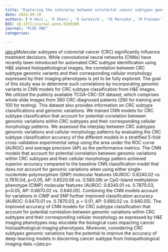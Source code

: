 ```yaml
---
title: "Exploring the interplay between colorectal cancer subtypes genomic variants and cellular morphology: a deep-learning approach"
date: 2024-09-10
authors: ['H Hezi', 'D Shats', 'D Gurevich', 'YE Maruvka', 'M Freiman']
DOI: 10.1371/journal.pone.0309380
journal: "PLOS ONE"
categories: 

---
```

<jats:p>Molecular subtypes of colorectal cancer (CRC) significantly influence treatment decisions. While convolutional neural networks (CNNs) have recently been introduced for automated CRC subtype identification using H&amp;E stained histopathological images, the correlation between CRC subtype genomic variants and their corresponding cellular morphology expressed by their imaging phenotypes is yet to be fully explored. The goal of this study was to determine such correlations by incorporating genomic variants in CNN models for CRC subtype classification from H&amp;E images. We utilized the publicly available TCGA-CRC-DX dataset, which comprises whole slide images from 360 CRC-diagnosed patients (260 for training and 100 for testing). This dataset also provides information on CRC subtype classifications and genomic variations. We trained CNN models for CRC subtype classification that account for potential correlation between genomic variations within CRC subtypes and their corresponding cellular morphology patterns. We assessed the interplay between CRC subtypes genomic variations and cellular morphology patterns by evaluating the CRC subtype classification accuracy of the different models in a stratified 5-fold cross-validation experimental setup using the area under the ROC curve (AUROC) and average precision (AP) as the performance metrics. The CNN models that account for potential correlation between genomic variations within CRC subtypes and their cellular morphology pattern achieved superior accuracy compared to the baseline CNN classification model that does not account for genomic variations when using either single-nucleotide-polymorphism (SNP) molecular features (AUROC: 0.8240.02 vs. 0.7610.04, p&lt;0.05, AP: 0.6520.06 vs. 0.580.08) or CpG-Island methylation phenotype (CIMP) molecular features (AUROC: 0.8340.01 vs. 0.7870.03, p&lt;0.05, AP: 0.6870.02 vs. 0.640.05). Combining the CNN models account for variations in CIMP and SNP further improved classification accuracy (AUROC: 0.8470.01 vs. 0.7870.03, p = 0.01, AP: 0.680.02 vs. 0.640.05). The improved accuracy of CNN models for CRC subtype classification that account for potential correlation between genomic variations within CRC subtypes and their corresponding cellular morphology as expressed by H&amp;E imaging phenotypes may elucidate the biological cues impacting cancer histopathological imaging phenotypes. Moreover, considering CRC subtypes genomic variations has the potential to improve the accuracy of deep-learning models in discerning cancer subtype from histopathological imaging data.</jats:p>
            